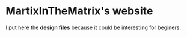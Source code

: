 # MartixInTheMatrix's website 
I put here the **design files** because it could be interesting for beginers.
